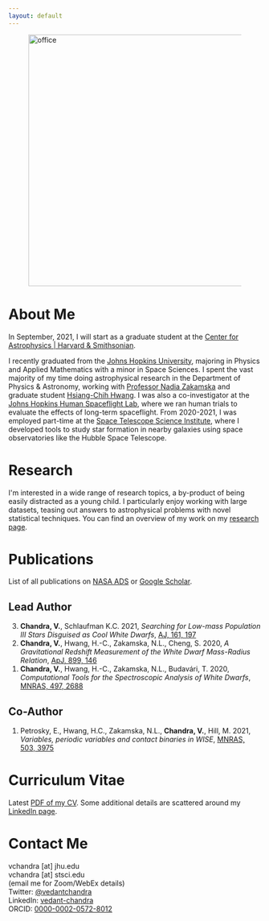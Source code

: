 ```yaml
---
layout: default
---
```


<figure>
<img src="{{site.baseurl}}/assets/office.png" alt="office" width="500"/>
</figure>

<h1 id="about">About Me</h1>

In September, 2021, I will start as a graduate student at the [Center for Astrophysics \| Harvard & Smithsonian](https://pweb.cfa.harvard.edu/). 

I recently graduated from the [Johns Hopkins University](https://www.jhu.edu), majoring in Physics and Applied Mathematics with a minor in Space Sciences. I spent the vast majority of my time doing astrophysical research in the Department of Physics & Astronomy, working with [Professor Nadia Zakamska](https://zakamska.johnshopkins.edu/) and graduate student [Hsiang-Chih Hwang](https://www.hwang-astro.me). I was also a co-investigator at the [Johns Hopkins Human Spaceflight Lab](https://www.jhuhsl.space), where we ran human trials to evaluate the effects of long-term spaceflight. From 2020-2021, I was employed part-time at the [Space Telescope Science Institute](https://www.stsci.edu), where I developed tools to study star formation in nearby galaxies using space observatories like the Hubble Space Telescope. 

<h1 id="Research">Research</h1>

I'm interested in a wide range of research topics, a by-product of being easily distracted as a young child. I particularly enjoy working with large datasets, teasing out answers to astrophysical problems with novel statistical techniques. You can find an overview of my work on my [research page](https://vedantchandra.com/research). 

<h1 id="pub">Publications</h1>

List of all publications on [NASA ADS](https://ui.adsabs.harvard.edu/public-libraries/frBgq47XRVm5Oy_ielR_6w) or [Google Scholar](https://scholar.google.com/citations?user=eFbbm5UAAAAJ&hl=en). 

<h2>Lead Author</h2>

<ol start=3 reversed="reversed">
  
  <li> <b>Chandra, V.</b>, Schlaufman K.C. 2021, <i>Searching for Low-mass Population III Stars Disguised as Cool White Dwarfs</i>, <a href="https://ui.adsabs.harvard.edu/abs/2021AJ....161..197C/abstract">AJ, 161, 197</a></li>
  
  <li> <b>Chandra, V.</b>, Hwang, H.-C., Zakamska, N.L., Cheng, S. 2020, <i>A Gravitational Redshift Measurement of the White Dwarf Mass-Radius Relation</i>, <a href="https://ui.adsabs.harvard.edu/abs/2020ApJ...899..146C/abstract">ApJ, 899, 146</a></li>
    
  <li> <b>Chandra, V.</b>, Hwang, H.-C., Zakamska, N.L., Budavári, T. 2020, <i>Computational Tools for the Spectroscopic Analysis of White Dwarfs</i>, <a href="https://ui.adsabs.harvard.edu/abs/2020MNRAS.497.2688C/abstract">MNRAS, 497, 2688</a></li>
  
</ol>

<h2>Co-Author</h2>

<ol start=1 reversed="reversed">
  
  <li> Petrosky, E., Hwang, H.C., Zakamska, N.L., <b>Chandra, V.</b>, Hill, M. 2021, <i>Variables, periodic variables and contact binaries in WISE</i>, <a href="https://ui.adsabs.harvard.edu/abs/2020arXiv201204690P/abstract">MNRAS, 503, 3975</a></li>
  
</ol>

<h1 id="cv">Curriculum Vitae</h1>

Latest [PDF of my CV]({{site.baseurl}}/assets/cv.pdf). Some additional details are scattered around my [LinkedIn page](https://www.linkedin.com/in/vedant-chandra/). 

<h1 id="contact">Contact Me</h1>

vchandra [at] jhu.edu <br>
vchandra [at] stsci.edu <br>
(email me for Zoom/WebEx details) <br>
Twitter: [@vedantchandra](https://twitter.com/vedantchandra) <br>
LinkedIn: [vedant-chandra](https://www.linkedin.com/in/vedant-chandra/) <br>
ORCID: [0000-0002-0572-8012](http://orcid.org/0000-0002-0572-8012)  <br>
